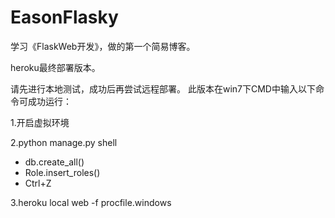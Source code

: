 ﻿# EasonFlasky
学习《FlaskWeb开发》，做的第一个简易博客。

heroku最终部署版本。

请先进行本地测试，成功后再尝试远程部署。
此版本在win7下CMD中输入以下命令可成功运行：

1.开启虚拟环境

2.python manage.py shell
+ db.create_all()
+ Role.insert_roles()
+ Ctrl+Z

3.heroku local web -f procfile.windows
